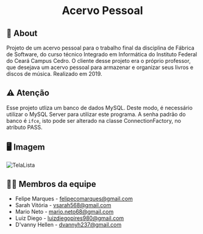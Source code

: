 <h1 align = "center">
  Acervo Pessoal
</h1>

## 📄 About
Projeto de um acervo pessoal para o trabalho final da disciplina de Fábrica de Software, do curso técnico Integrado em Informática do Instituto Federal do Ceará Campus Cedro. O cliente desse projeto era o próprio professor, que desejava um acervo pessoal para armazenar e organizar seus livros e discos de música. Realizado em 2019.

## ⚠️ Atenção 
Esse projeto utliza um banco de dados MySQL. Deste modo, é necessário utilizar o MySQL Server para utilizar este programa. A senha padrão do banco é `ifce`, isto pode ser alterado na classe ConnectionFactory, no atributo PASS.

## 🖥 Imagem
![TelaLista](https://user-images.githubusercontent.com/57302703/207359363-d9d78dfc-a597-4678-be8b-056884ffe58f.png)

## 👩‍💻 Membros da equipe
+ Felipe Marques - felipecomarques@gmail.com
+ Sarah Vitória - vsarah568@gmail.com
+ Mario Neto - mario.neto68@gmail.com
+ Luiz Diego - luizdiegopires980@gmail.com
+ D'vanny Hellen - dvannyh237@gmail.com
